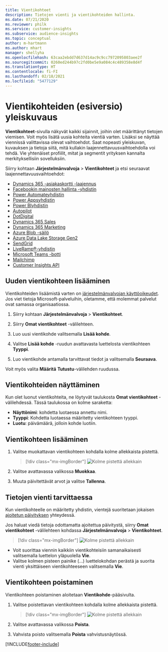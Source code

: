 ```yaml
---
title: Vientikohteet
description: Tietojen vienti ja vientikohteiden hallinta.
ms.date: 07/21/2020
ms.reviewer: philk
ms.service: customer-insights
ms.subservice: audience-insights
ms.topic: conceptual
author: m-hartmann
ms.author: mhart
manager: shellyha
ms.openlocfilehash: 63caa2ebdd7d637d14ac9c9cc7972095803aee2f
ms.sourcegitcommit: 0260ed244b97c2fd0be5e9a084c4c489358e8d4f
ms.translationtype: HT
ms.contentlocale: fi-FI
ms.lasthandoff: 02/18/2021
ms.locfileid: "5477129"
---
```

# <a name="export-destinations-preview-overview"></a>Vientikohteiden (esiversio) yleiskuvaus

**Vientikohteet**-sivulla näkyvät kaikki sijainnit, joihin olet määrittänyt tietojen viemisen. Voit myös lisätä uusia kohteita vientiä varten. Lisäksi se näyttää viennissä valittavissa olevat vaihtoehdot. Saat nopeasti yleiskuvan, kuvauksen ja tietoja siitä, mitä kullakin laajennettavuusvaihtoehdolla voi tehdä. Vie yhtenäiset profiilit, mitat ja segmentit yrityksen kannalta merkityksellisiin sovelluksiin.

Siirry kohtaan **Järjestelmänvalvoja** > **Vientikohteet** ja etsi seuraavat laajennettavuusvaihtoehdot:

- [Dynamics 365 -asiakaskortti -laajennus](customer-card-add-in.md)
- [Facebookin mainosten hallinta -yhdistin](export-facebook.md)
- [Power Automateyhdistin](export-power-automate.md)
- [Power Appsyhdistin](export-power-apps.md)
- [Power BIyhdistin](export-power-bi.md)
- [Autopilot](export-autopilot.md)
- [DotDigital](export-dotdigital.md)
- [Dynamics 365 Sales](export-dynamics365-sales.md)
- [Dynamics 365 Marketing](export-dynamics365-marketing.md)
- [Azure Blob -säilö](export-azure-blob-storage.md)
- [Azure Data Lake Storage Gen2](export-azure-data-lake-storage-gen2.md)
- [SendGrid](export-sendgrid.md)
- [LiveRamp&reg;-yhdistin](export-liveramp.md)
- [Microsoft Teams -botti](export-teams-bot.md)
- [Mailchimp](export-mailchimp.md)
- [Customer Insights API](apis.md)

## <a name="add-a-new-export-destination"></a>Uuden vientikohteen lisääminen

Vientikohteiden lisäämistä varten on [järjestelmänvalvojan käyttöoikeudet](permissions.md). Jos viet tietoja Microsoft-palveluihin, oletamme, että molemmat palvelut ovat samassa organisaatiossa.

1. Siirry kohtaan **Järjestelmänvalvoja** > **Vientikohteet**.

1. Siirry **Omat vientikohteet** -välilehteen.

1. Luo uusi vientikohde valitsemalla **Lisää kohde**.

1. Valitse **Lisää kohde** -ruudun avattavasta luettelosta vientikohteen **Tyyppi**.

1. Luo vientikohde antamalla tarvittavat tiedot ja valitsemalla **Seuraava**.

Voit myös valita **Määritä** **Tutustu**-välilehden ruudussa.

## <a name="view-export-destinations"></a>Vientikohteiden näyttäminen

Kun olet luonut vientikohteita, ne löytyvät taulukosta **Omat vientikohteet** -välilehdessä. Tässä taulukossa on kolme saraketta:

- **Näyttönimi**: kohdetta luotaessa annettu nimi.
- **Tyyppi**: Kohdetta luotaessa määritetty vientikohteen tyyppi.
- **Luotu**: päivämäärä, jolloin kohde luotiin.

## <a name="edit-an-export-destination"></a>Vientikohteen lisääminen

1. Valitse muokattavan vientikohteen kohdalla kolme allekkaista pistettä.

   > [!div class="mx-imgBorder"]
   > ![Kolme pistettä allekkain](media/export-destinations-page-ellipsis.png "Kolme pistettä allekkain")

1. Valitse avattavassa valikossa **Muokkaa**.

1. Muuta päivitettävät arvot ja valitse **Tallenna**.

## <a name="export-data-on-demand"></a>Tietojen vienti tarvittaessa

Kun vientikohteelle on määritetty yhdistin, vientejä suoritetaan jokaisen [ajoitetun päivityksen](system.md#schedule-tab) yhteydessä.

Jos haluat viedä tietoja odottamatta ajoitettua päivitystä, siirry **Omat vientikohteet** -välilehteen kohdassa **Järjestelmänvalvoja** > **Vientikohteet**.

> [!div class="mx-imgBorder"]
> ![Kolme pistettä allekkain](media/export-destinations-page-ellipsis.png "Kolme pistettä allekkain")

- Voit suorittaa viennin kaikkiin vientikohteisiin samanaikaisesti valitsemalla luettelon yläpuolella **Vie**.
- Valitse kolmen pisteen painike (...) luettelokohdan perästä ja suorita vienti yksittäiseen vientikohteeseen valitsemalla **Vie**.

## <a name="remove-an-export-destination"></a>Vientikohteen poistaminen

Vientikohteen poistaminen aloitetaan **Vientikohde**-pääsivulta.

1. Valitse poistettavan vientikohteen kohdalla kolme allekkaista pistettä.

   > [!div class="mx-imgBorder"]
   > ![Kolme pistettä allekkain](media/export-destinations-page-ellipsis.png "Kolme pistettä allekkain")

2. Valitse avattavassa valikossa **Poista**.

3. Vahvista poisto valitsemalla **Poista** vahvistusnäytössä.


[!INCLUDE[footer-include](../includes/footer-banner.md)]
